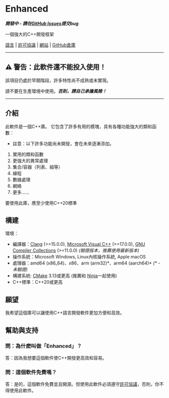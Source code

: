# Enhanced

***開發中 - 請在[GitHub Issues](https://github.com/enhancedlib/enhanced/issues)提交bug***

一個強大的C++開發框架

[語言](LANGUAGES.md) | [許可協議](../LICENSE) | [網站](https://enhancedlib.github.io/) | [GitHub倉庫](https://github.com/enhancedlib/enhanced/)

---

## ⚠ **警告：此軟件還不能投入使用！**

該項目仍處於早期階段，許多特性尚不成熟或未實現。

請不要在生產環境中使用。***否則，請自己承擔風險！***

---

## 介紹

此軟件是一個C++庫。
它包含了許多有用的模塊，具有各種功能強大的類和函數：

- 註意：以下許多功能尚未開發，會在未來逐漸添加。

1. 實用的類和函數
2. 更強大的異常處理
3. 集合/容器（列表、組等）
4. 線程
5. 數據處理
6. 網絡
7. 更多……

要使用此庫，應至少使用C++20標準

## 構建

環境：

- 編譯器：[Clang](https://clang.llvm.org/) (>=15.0.0), [Microsoft Visual C++](https://visualstudio.microsoft.com/vs/features/cplusplus/) (>=17.0.0), [GNU Compiler Collections](https://gcc.gnu.org/) (>=11.0.0) *(驗證版本，推薦使用最新版本)*
- 操作系統：Microsoft Windows, Linux內核操作系統, Apple macOS
- 處理器：amd64 (x86_64)、x86、arm (arm32)\*、arm64 (aarch64)\* *(\* - 未驗證)*
- 構建系統: [CMake](https://cmake.org/) 3.13或更高 (推薦和 [Ninja](https://ninja-build.org)一起使用)
- C++標準：C++20或更高

## 願望

我希望這個庫可以讓使用C++語言開發軟件更加方便和高效。

## 幫助與支持

### 問：為什麽叫做「Enhanced」？

答：因為我想要這個軟件使C++開發更高效和容易。

### 問：這個軟件免費嗎？

答：是的，這個軟件免費並且開源。但使用此軟件必須遵守[許可協議](../LICENSE)，否則，你不得使用此軟件。
